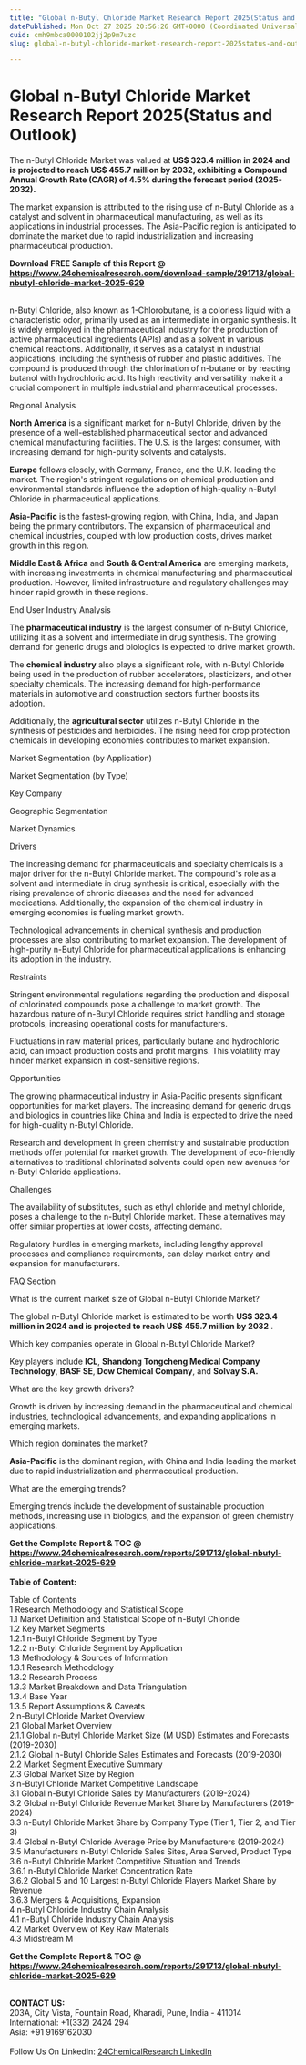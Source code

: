 ```yaml
---
title: "Global n-Butyl Chloride Market Research Report 2025(Status and Outlook)"
datePublished: Mon Oct 27 2025 20:56:26 GMT+0000 (Coordinated Universal Time)
cuid: cmh9mbca0000102jj2p9m7uzc
slug: global-n-butyl-chloride-market-research-report-2025status-and-outlook-1

---
```


# Global n-Butyl Chloride Market Research Report 2025(Status and Outlook)

<p>The n-Butyl Chloride Market was valued at <strong>US$ 323.4 million in 2024 and is projected to reach US$ 455.7 million by 2032, exhibiting a Compound Annual Growth Rate (CAGR) of 4.5% during the forecast period (2025-2032).</strong></p><p>
</p><p>The market expansion is attributed to the rising use of n-Butyl Chloride as a catalyst and solvent in pharmaceutical manufacturing, as well as its applications in industrial processes. The Asia-Pacific region is anticipated to dominate the market due to rapid industrialization and increasing pharmaceutical production.</p><div><b>Download FREE Sample of this Report @ 
            <a href="https://www.24chemicalresearch.com/download-sample/291713/global-nbutyl-chloride-market-2025-629">
            https://www.24chemicalresearch.com/download-sample/291713/global-nbutyl-chloride-market-2025-629</a></b></div><br><p>
</p><p>n-Butyl Chloride, also known as 1-Chlorobutane, is a colorless liquid with a characteristic odor, primarily used as an intermediate in organic synthesis. It is widely employed in the pharmaceutical industry for the production of active pharmaceutical ingredients (APIs) and as a solvent in various chemical reactions. Additionally, it serves as a catalyst in industrial applications, including the synthesis of rubber and plastic additives. The compound is produced through the chlorination of n-butane or by reacting butanol with hydrochloric acid. Its high reactivity and versatility make it a crucial component in multiple industrial and pharmaceutical processes.</p><p>
Regional Analysis</p><p>
</p><p><strong>North America</strong> is a significant market for n-Butyl Chloride, driven by the presence of a well-established pharmaceutical sector and advanced chemical manufacturing facilities. The U.S. is the largest consumer, with increasing demand for high-purity solvents and catalysts.</p><p>
</p><p><strong>Europe</strong> follows closely, with Germany, France, and the U.K. leading the market. The region's stringent regulations on chemical production and environmental standards influence the adoption of high-quality n-Butyl Chloride in pharmaceutical applications.</p><p>
</p><p><strong>Asia-Pacific</strong> is the fastest-growing region, with China, India, and Japan being the primary contributors. The expansion of pharmaceutical and chemical industries, coupled with low production costs, drives market growth in this region.</p><p>
</p><p><strong>Middle East &amp; Africa</strong> and <strong>South &amp; Central America</strong> are emerging markets, with increasing investments in chemical manufacturing and pharmaceutical production. However, limited infrastructure and regulatory challenges may hinder rapid growth in these regions.</p><p>
End User Industry Analysis</p><p>
</p><p>The <strong>pharmaceutical industry</strong> is the largest consumer of n-Butyl Chloride, utilizing it as a solvent and intermediate in drug synthesis. The growing demand for generic drugs and biologics is expected to drive market growth.</p><p>
</p><p>The <strong>chemical industry</strong> also plays a significant role, with n-Butyl Chloride being used in the production of rubber accelerators, plasticizers, and other specialty chemicals. The increasing demand for high-performance materials in automotive and construction sectors further boosts its adoption.</p><p>
</p><p>Additionally, the <strong>agricultural sector</strong> utilizes n-Butyl Chloride in the synthesis of pesticides and herbicides. The rising need for crop protection chemicals in developing economies contributes to market expansion.</p><p>
Market Segmentation (by Application)</p><p>
</p><p>
Market Segmentation (by Type)</p><p>
</p><p>
Key Company</p><p>
</p><p>
Geographic Segmentation</p><p>
</p><p>
Market Dynamics</p><p>
Drivers</p><p>
</p><p>The increasing demand for pharmaceuticals and specialty chemicals is a major driver for the n-Butyl Chloride market. The compound's role as a solvent and intermediate in drug synthesis is critical, especially with the rising prevalence of chronic diseases and the need for advanced medications. Additionally, the expansion of the chemical industry in emerging economies is fueling market growth.</p><p>
</p><p>Technological advancements in chemical synthesis and production processes are also contributing to market expansion. The development of high-purity n-Butyl Chloride for pharmaceutical applications is enhancing its adoption in the industry.</p><p>
Restraints</p><p>
</p><p>Stringent environmental regulations regarding the production and disposal of chlorinated compounds pose a challenge to market growth. The hazardous nature of n-Butyl Chloride requires strict handling and storage protocols, increasing operational costs for manufacturers.</p><p>
</p><p>Fluctuations in raw material prices, particularly butane and hydrochloric acid, can impact production costs and profit margins. This volatility may hinder market expansion in cost-sensitive regions.</p><p>
Opportunities</p><p>
</p><p>The growing pharmaceutical industry in Asia-Pacific presents significant opportunities for market players. The increasing demand for generic drugs and biologics in countries like China and India is expected to drive the need for high-quality n-Butyl Chloride.</p><p>
</p><p>Research and development in green chemistry and sustainable production methods offer potential for market growth. The development of eco-friendly alternatives to traditional chlorinated solvents could open new avenues for n-Butyl Chloride applications.</p><p>
Challenges</p><p>
</p><p>The availability of substitutes, such as ethyl chloride and methyl chloride, poses a challenge to the n-Butyl Chloride market. These alternatives may offer similar properties at lower costs, affecting demand.</p><p>
</p><p>Regulatory hurdles in emerging markets, including lengthy approval processes and compliance requirements, can delay market entry and expansion for manufacturers.</p><p>
FAQ Section</p><p>
What is the current market size of Global n-Butyl Chloride Market?</p><p>
</p><p>The global n-Butyl Chloride market is estimated to be worth <strong>US$ 323.4 million in 2024 and is projected to reach US$ 455.7 million by 2032</strong> .</p><p>
Which key companies operate in Global n-Butyl Chloride Market?</p><p>
</p><p>Key players include <strong>ICL</strong>, <strong>Shandong Tongcheng Medical Company Technology</strong>, <strong>BASF SE</strong>, <strong>Dow Chemical Company</strong>, and <strong>Solvay S.A.</strong></p><p>
What are the key growth drivers?</p><p>
</p><p>Growth is driven by increasing demand in the pharmaceutical and chemical industries, technological advancements, and expanding applications in emerging markets.</p><p>
Which region dominates the market?</p><p>
</p><p><strong>Asia-Pacific</strong> is the dominant region, with China and India leading the market due to rapid industrialization and pharmaceutical production.</p><p>
What are the emerging trends?</p><p>
</p><p>Emerging trends include the development of sustainable production methods, increasing use in biologics, and the expansion of green chemistry applications.</p>

<div><b>Get the Complete Report & TOC @ 
            <a href="https://www.24chemicalresearch.com/reports/291713/global-nbutyl-chloride-market-2025-629">
            https://www.24chemicalresearch.com/reports/291713/global-nbutyl-chloride-market-2025-629</a></b></div><br>
            <b>Table of Content:</b><p>Table of Contents<br />
1 Research Methodology and Statistical Scope<br />
1.1 Market Definition and Statistical Scope of n-Butyl Chloride<br />
1.2 Key Market Segments<br />
1.2.1 n-Butyl Chloride Segment by Type<br />
1.2.2 n-Butyl Chloride Segment by Application<br />
1.3 Methodology & Sources of Information<br />
1.3.1 Research Methodology<br />
1.3.2 Research Process<br />
1.3.3 Market Breakdown and Data Triangulation<br />
1.3.4 Base Year<br />
1.3.5 Report Assumptions & Caveats<br />
2 n-Butyl Chloride Market Overview<br />
2.1 Global Market Overview<br />
2.1.1 Global n-Butyl Chloride Market Size (M USD) Estimates and Forecasts (2019-2030)<br />
2.1.2 Global n-Butyl Chloride Sales Estimates and Forecasts (2019-2030)<br />
2.2 Market Segment Executive Summary<br />
2.3 Global Market Size by Region<br />
3 n-Butyl Chloride Market Competitive Landscape<br />
3.1 Global n-Butyl Chloride Sales by Manufacturers (2019-2024)<br />
3.2 Global n-Butyl Chloride Revenue Market Share by Manufacturers (2019-2024)<br />
3.3 n-Butyl Chloride Market Share by Company Type (Tier 1, Tier 2, and Tier 3)<br />
3.4 Global n-Butyl Chloride Average Price by Manufacturers (2019-2024)<br />
3.5 Manufacturers n-Butyl Chloride Sales Sites, Area Served, Product Type<br />
3.6 n-Butyl Chloride Market Competitive Situation and Trends<br />
3.6.1 n-Butyl Chloride Market Concentration Rate<br />
3.6.2 Global 5 and 10 Largest n-Butyl Chloride Players Market Share by Revenue<br />
3.6.3 Mergers & Acquisitions, Expansion<br />
4 n-Butyl Chloride Industry Chain Analysis<br />
4.1 n-Butyl Chloride Industry Chain Analysis<br />
4.2 Market Overview of Key Raw Materials<br />
4.3 Midstream M</p>

<div><b>Get the Complete Report & TOC @ 
            <a href="https://www.24chemicalresearch.com/reports/291713/global-nbutyl-chloride-market-2025-629">
            https://www.24chemicalresearch.com/reports/291713/global-nbutyl-chloride-market-2025-629</a></b></div><br>

<b>CONTACT US:</b><br>
            203A, City Vista, Fountain Road, Kharadi, Pune, India - 411014<br>
            International: +1(332) 2424 294<br>
            Asia: +91 9169162030 <br><br>
            Follow Us On LinkedIn: <a href="https://www.linkedin.com/company/24chemicalresearch/">24ChemicalResearch LinkedIn</a>
